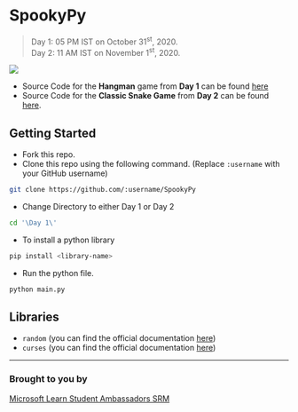 # SpookyPy

> Day 1: 05 PM IST on October 31<sup>st</sup>, 2020.<br>
> Day 2: 11 AM IST on November 1<sup>st</sup>, 2020.

![](https://img.shields.io/badge/Built%20with-python-green?style=for-the-badge&logo=appveyor)

* Source Code for the **Hangman** game from **Day 1** can be found [here](https://github.com/MLSA-SRM/SpookyPy/tree/master/Day%201)
* Source Code for the **Classic Snake Game** from **Day 2** can be found [here](https://github.com/MLSA-SRM/SpookyPy/tree/master/Day%202). 

## Getting Started
* Fork this repo.
* Clone this repo using the following command. (Replace `:username` with your GitHub username)
```bash
git clone https://github.com/:username/SpookyPy
```
* Change Directory to either Day 1 or Day 2
```bash
cd '\Day 1\'
```
* To install a python library
```bash
pip install <library-name>
```
* Run the python file.
```bash
python main.py
```

## Libraries
* `random` (you can find the official documentation [here](https://docs.python.org/3/library/random.html))
* `curses` (you can find the official documentation [here](https://docs.python.org/3/howto/curses.html))

---
### Brought to you by
[Microsoft Learn Student Ambassadors SRM](https://msclubsrm.in)
